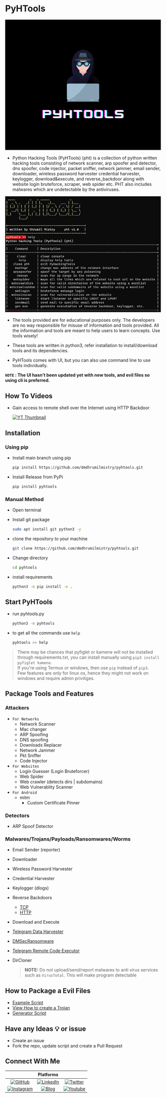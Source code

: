 # PyHTools

![Image](.images/PyHTools.png)

- Python Hacking Tools (PyHTools) (pht) is a collection of python written hacking tools consisting of network scanner, arp spoofer and detector, dns spoofer, code injector, packet sniffer, network jammer, email sender, downloader, wireless password harvester credential harvester, keylogger, download&execute, and reverse_backdoor along with website login bruteforce, scraper, web spider etc. PHT also includes malwares which are undetectable by the antiviruses.

![PHT Image](.images/Windows_CLI-main.png)

- The tools provided are for educational purposes only. The developers are no way responsible for misuse of information and tools provided. All the information and tools are meant to help users to learn concepts. Use tools wisely!

- These tools are written in python3, refer installation to install/download tools and its dependencies.

- PyHTools comes with UI, but you can also use command line to use tools individually.

**`NOTE` : The UI hasn't been updated yet with new tools, and evil files so using cli is preferred.**

## How To Videos

- Gain access to remote shell over the Internet using HTTP Backdoor

  [![YT Thumbnail](https://img.youtube.com/vi/Wg-PiywAqyw/maxresdefault.jpg)](https://youtu.be/Wg-PiywAqyw)

## Installation

### Using pip

- Install main branch using pip

  ```bash
  pip install https://github.com/dmdhrumilmistry/pyhtools.git
  ```

- Install Release from PyPi

  ```bash
  pip install pyhtools
  ```

### Manual Method

- Open terminal

- Install git package

  ```bash
  sudo apt install git python3 -y
  ```

- clone the repository to your machine

  ```bash
  git clone https://github.com/dmdhrumilmistry/pyhtools.git
  ```

- Change directory

  ```bash
  cd pyhtools
  ```

- install requirements

  ```bash
  python3 -m pip install -e .
  ```

## Start PyHTools

- run pyhtools.py

  ```bash
  python3 -m pyhtools
  ```

- to get all the commands use `help`

  ```bash
  pyhtools >> help
  ```

> There may be chances that pyfiglet or kamene will not be installed through requirements.txt, you can install manually using `pip3 install pyfiglet kamene`.  
> If you're using Termux or windows, then use `pip` instead of `pip3`.  
> Few features are only for linux os, hence they might not work on windows and require admin priviliges.

## Package Tools and Features

### Attackers

- `For Networks`
  - Network Scanner
  - Mac changer
  - ARP Spoofing
  - DNS spoofing
  - Downloads Replacer
  - Network Jammer
  - Pkt Sniffer
  - Code Injector
- `For Websites`
  - Login Guesser (Login Bruteforcer)
  - Web Spider
  - Web crawler (detects dirs | subdomains)
  - Web Vulnerablity Scanner
- `For Android`
  - mitm
    - Custom Certificate Pinner

### Detectors

- ARP Spoof Detector

### Malwares/Trojans/Payloads/Ransomwares/Worms

- Email Sender (reporter)
- Downloader
- Wireless Password Harvester
- Credential Harvester
- Keylogger (dlogs)
- Reverse Backdoors
  - [TCP](https://github.com/dmdhrumilmistry/pyhtools/tree/main/malwares/reverse_backdoor/TCP)
  - [HTTP](https://github.com/dmdhrumilmistry/pyhtools/tree/main/malwares/reverse_backdoor/HTTP)
- Download and Execute
- [Telegram Data Harvester](https://github.com/dmdhrumilmistry/pyhtools/blob/main/malwares/telegram_data_harvester/HowToUse.md)
- [DMSecRansomware](https://github.com/dmdhrumilmistry/pyhtools/blob/main/ransomwares/dmsec/HowToUse.md)
- [Telegram Remote Code Executor](https://github.com/dmdhrumilmistry/pyhtools/tree/main/malwares/TelegramRemoteCodeExecutor)
- DirCloner

  > **NOTE:** Do not upload/send/report malwares to anti virus services such as `VirusTotal`. This will make program detectable

## How to Package a Evil Files

- [Example Script](./examples/EvilFiles)
- [View How to create a Trojan](./HowTo/Malwares/CreateTrojanPackage.md)
- [Generator Script](./examples/EvilFiles/generatorScript.py)

## Have any Ideas 💡 or issue

- Create an issue
- Fork the repo, update script and create a Pull Request

## Connect With Me

|                                                                                                                       |                                                       Platforms                                                       |                                                                                                                                        |
| :-------------------------------------------------------------------------------------------------------------------: | :-------------------------------------------------------------------------------------------------------------------: | :------------------------------------------------------------------------------------------------------------------------------------: |
|       [![GitHub](https://img.shields.io/badge/Github-dmdhrumilmistry-333)](https://github.com/dmdhrumilmistry)        | [![LinkedIn](https://img.shields.io/badge/LinkedIn-Dhrumil%20Mistry-4078c0)](https://linkedin.com/in/dmdhrumilmistry) |             [![Twitter](https://img.shields.io/badge/Twitter-dmdhrumilmistry-4078c0)](https://twitter.com/dmdhrumilmistry)             |
| [![Instagram](https://img.shields.io/badge/Instagram-dmdhrumilmistry-833ab4)](https://instagram.com/dmdhrumilmistry/) |    [![Blog](https://img.shields.io/badge/Blog-Dhrumil%20Mistry-bd2c00)](https://dmdhrumilmistry.github.io/blog)    | [![Youtube](https://img.shields.io/badge/YouTube-Dhrumil%20Mistry-critical)](https://www.youtube.com/channel/UChbjrRvbzgY3BIomUI55XDQ) |
